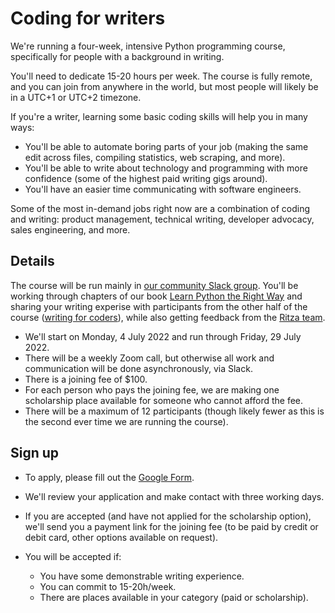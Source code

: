 # Coding for writers

We're running a four-week, intensive Python programming course, specifically for people with a background in writing.

You'll need to dedicate 15-20 hours per week. The course is fully remote, and you can join from anywhere in the world, but most people will likely be in a UTC+1 or UTC+2 timezone.

If you're a writer, learning some basic coding skills will help you in many ways:

* You'll be able to automate boring parts of your job (making the same edit across files, compiling statistics, web scraping, and more).
* You'll be able to write about technology and programming with more confidence (some of the highest paid writing gigs around).
* You'll have an easier time communicating with software engineers.

Some of the most in-demand jobs right now are a combination of coding and writing: product management, technical writing, developer advocacy, sales engineering, and more.

## Details

The course will be run mainly in [our community Slack group](https://ritza.co/slack.html). You'll be working through chapters of our book [Learn Python the Right Way](https://learnpythontherightway.com) and sharing your writing experise with participants from the other half of the course ([writing for coders](#)), while also getting feedback from the [Ritza team](https://ritza.co/team.html).

* We'll start on Monday, 4 July 2022 and run through Friday, 29 July 2022.
* There will be a weekly Zoom call, but otherwise all work and communication will be done asynchronously, via Slack.
* There is a joining fee of $100.
* For each person who pays the joining fee, we are making one scholarship place available for someone who cannot afford the fee.
* There will be a maximum of 12 participants (though likely fewer as this is the second ever time we are running the course).


## Sign up
* To apply, please fill out the [Google Form](#).

* We'll review your application and make contact with three working days.
* If you are accepted (and have not applied for the scholarship option), we'll send you a payment link for the joining fee (to be paid by credit or debit card, other options available on request).
* You will be accepted if:
    * You have some demonstrable writing experience.
    * You can commit to 15-20h/week.
    * There are places available in your category (paid or scholarship).


